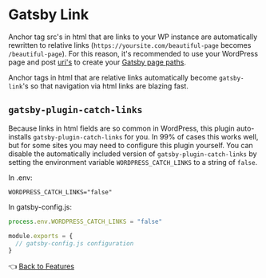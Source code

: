 # Gatsby Link

Anchor tag src's in html that are links to your WP instance are automatically rewritten to relative links (`https://yoursite.com/beautiful-page` becomes `/beautiful-page`). For this reason, it's recommended to use your WordPress page and post [uri's](https://github.com/TylerBarnes/using-gatsby-source-wordpress/blob/master/gatsby-node.js#L29) to create your [Gatsby page paths](https://github.com/TylerBarnes/using-gatsby-source-wordpress/blob/master/gatsby-node.js#L68).

Anchor tags in html that are relative links automatically become `gatsby-link`'s so that navigation via html links are blazing fast.

## `gatsby-plugin-catch-links`

Because links in html fields are so common in WordPress, this plugin auto-installs `gatsby-plugin-catch-links` for you. In 99% of cases this works well, but for some sites you may need to configure this plugin yourself. You can disable the automatically included version of `gatsby-plugin-catch-links` by setting the environment variable `WORDPRESS_CATCH_LINKS` to a string of `false`.

In .env:

```.env
WORDPRESS_CATCH_LINKS="false"
```

In gatsby-config.js:

```js
process.env.WORDPRESS_CATCH_LINKS = "false"

module.exports = {
  // gatsby-config.js configuration
}
```

:point_left: [Back to Features](./index.md)
